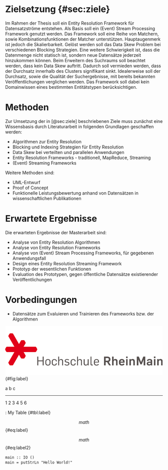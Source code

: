 # Zielsetzung {#sec:ziele}

Im Rahmen der Thesis soll ein Entity Resolution Framework für Datensatzströme
entstehen. Als Basis soll ein (Event) Stream Processing Framework genutzt
werden. Das Framework soll eine Reihe von Matchern, sowie Kombinationsfunktionen
der Matcher unterstützen. Hauptaugenmerk ist jedoch die Skalierbarkeit. Gelöst
werden soll das Data Skew Problem bei verschiedenen Blocking Strategien. Eine
weitere Schwierigkeit ist, dass die Datenmenge nicht statisch ist, sondern neue
Datensätze jederzeit hinzukommen können. Beim Erweitern des Suchraums soll
beachtet werden, dass kein Data Skew auftritt. Dadurch soll vermieden werden,
dass der Durchsatz innerhalb des Clusters signifikant sinkt. Idealerweise soll
der Durchsatz, sowie die Qualität der Suchergebnisse, mit bereits bekannten
Veröffentlichungen verglichen werden. Das Framework soll dabei kein Domainwissen
eines bestimmten Entitätstypen berücksichtigen.

# Methoden

Zur Umsetzung der in [@sec:ziele] beschriebenen Ziele muss zunächst eine
Wissensbasis durch Literaturarbeit in folgenden Grundlagen geschaffen werden:

* Algorithmen zur Entity Resolution
* Blocking und Indexing Strategien für Entity Resolution
* Data Skew bei verteilten und parallelen Anwendungen
* Entity Resolution Frameworks - traditionell, MapReduce, Streaming
* (Event) Streaming Frameworks

Weitere Methoden sind:

* UML-Entwurf
* Proof of Concept
* Funktionelle Leistungsbewertung anhand von Datensätzen in wissenschaftlichen
  Publikationen

# Erwartete Ergebnisse

Die erwarteten Ergebnisse der Masterarbeit sind:

* Analyse von Entity Resolution Algorithmen
* Analyse von Entity Resolution Frameworks
* Analyse von (Event) Stream Processing Frameworks, für gegebenen Anwendungsfall
* Design eines Entity Resolution Streaming Framework
* Prototyp der wesentlichen Funktionen
* Evaluation des Prototypen, gegen öffentliche Datensätze existierender
  Veröffentlichungen

# Vorbedingungen

* Datensätze zum Evaluieren und Trainieren des Frameworks bzw. der Algorithmen

![My Logo](pictures/hsrm_logo.png){#fig:label}

a   b   c
--- --- ---
1   2   3
4   5   6

: My Table {#tbl:label}

$$ math $$ {#eq:label}

$$ math $$ {#eq:label2}

```{#lst:code .haskell caption="Listing caption"}
main :: IO ()
main = putStrLn "Hello World!"
```
